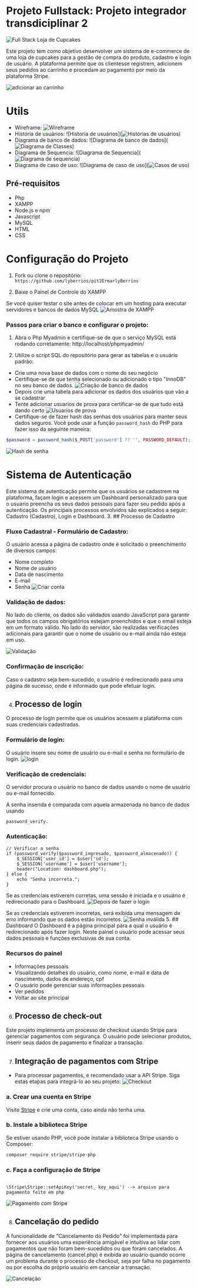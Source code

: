 # Projeto Fullstack: Projeto integrador transdiciplinar 2
![Full Stack Loja de Cupcakes](image-4.png)

Este projeto tem como objetivo desenvolver um sistema de e-commerce de uma loja de cupcakes para a gestão de compra do produto, cadastro e login de usuário. A plataforma permite que os clientesse registrem, adicionem seus pedidos ao carrinho e procedam ao pagamento por meio da plataforma Stripe.

![adicionar ao carrinho](image-6.png)

# Utils
- Wireframe: 
![Wireframe](image-5.png)
- História de usuários: 
![Historia de usuários](![Histórias de usuários](image-9.png))
- Diagrama de banco de dados: 
![Diagrama de banco de dados](![Diagrama de Classes](image-10.png))
- Diagrama de Sequencia: 
![Diagrama de Sequencia](![Diagrama de sequencia](image-11.png)) 
- Diagrama de caso de uso: 
![Diagrama de caso de uso](![Casos de uso](image-12.png)) 

## Pré-requisitos
- Php
- XAMPP
- Node.js e npm
- Javascript
- MySQL
- HTML
- CSS

# Configuração do Projeto

1. Fork ou clone o repositório: `https://github.com/lyberrios/pit2ErmarlyBerrios`

2. Baixe o Painel de Controle do XAMPP 

Se você quiser testar o site antes de colocar em um hosting para executar servidores e bancos de dados MySQL ![Amostra de XAMPP](image.png)

### Passos para criar o banco e configurar o projeto:
1. Abra o Php Myadmin e certifique-se de que o serviço MySQL está rodando corretamente: http://localhost/phpmyadmin/

2. Utilize o script SQL do repositório para gerar as tabelas e o usuário padrão:

- Crie uma nova base de dados com o nome do seu negócio
- Certifique-se de que tenha selecionado ou adicionado o tipo "InnoDB" no seu banco de dados.
![Criação de banco de dados](image-1.png)
- Depois crie uma tabela para adicionar os dados dos usuários que vão a se cadastrar 
- Tente adicionar usuarios de prova para certificar-se de que tudo está dando certo
![Usuarios de prova](image-2.png)
- Certifique-se de fazer hash das senhas dos usuários para manter seus dados seguros. Você pode usar a função `password_hash` do PHP para fazer isso da seguinte maneira:

```php
$password = password_hash($_POST['password'] ?? '', PASSWORD_DEFAULT);
```
![Hash de senha](image-3.png)

# Sistema de Autenticação
Este sistema de autenticação permite que os usuários se cadastrem na plataforma, façam login e acessem um Dashboard personalizado para que o usuario preencha os seus dados pessoais para fazer seu pedido após a autenticação. Os principais processos envolvidos são explicados a seguir: Cadastro (Cadastro), Login e Dashboard.
3. ## Processo de Cadastro
### Fluxo Cadastral - Formulário de Cadastro:
O usuário acessa a página de cadastro onde é solicitado o preenchimento de diversos campos:
- Nome completo
- Nome de usuário
- Data de nascimento
- E-mail
- Senha
![Criar conta](image-14.png)
### Validação de dados:
No lado do cliente, os dados são validados usando JavaScript para garantir que todos os campos obrigatórios estejam preenchidos e que o email esteja em um formato válido.
No lado do servidor, são realizadas verificações adicionais para garantir que o nome de usuário ou e-mail ainda não esteja em uso.

![Validação](image-15.png)
### Confirmação de inscrição:
Caso o cadastro seja bem-sucedido, o usuário é redirecionado para uma página de sucesso, onde é informado que pode efetuar login.

4. ## Processo de login
O processo de login permite que os usuários acessem a plataforma com suas credenciais cadastradas.
### Formulário de login:
O usuário insere seu nome de usuário ou e-mail e senha no formulário de login.
![login](image-17.png)
### Verificação de credenciais:
O servidor procura o usuário no banco de dados usando o nome de usuário ou e-mail fornecido.

A senha inserida é comparada com aquela armazenada no banco de dados usando 
```
password_verify.
```
### Autenticação:
``` 
// Verificar a senha
if (password_verify($password_ingresado, $password_almacenado)) {
    $_SESSION['user_id'] = $user['id'];
    $_SESSION['username'] = $user['username'];
    header("Location: dashboard.php");
} else {
    echo "Senha incorreta.";
}
```

Se as credenciais estiverem corretas, uma sessão é iniciada e o usuário é redirecionado para o Dashboard.
![Depois de fazer o login](image-13.png)

Se as credenciais estiverem incorretas, será exibida uma mensagem de erro informando que os dados estão incorretos.
![Senha inválida](image-19.png)
5. ## Dashboard
O Dashboard é a página principal para a qual o usuário é redirecionado após fazer login. Neste painel o usuário pode acessar seus dados pessoais e funções exclusivas de sua conta.

### Recursos do painel
- Informações pessoais
- Visualizando detalhes do usuário, como nome, e-mail e data de nascimento, dados de endereço, cpf
- O usuário pode gerenciar suas informações pessoais
- Ver pedidos
- Voltar ao site principal

6. ## Processo de check-out
Este projeto implementa um processo de checkout usando Stripe para gerenciar pagamentos com segurança. O usuário pode selecionar produtos, inserir seus dados de pagamento e finalizar a transação.

7. ## Integração de pagamentos com Stripe
- Para processar pagamentos, é recomendado usar a API Stripe. Siga estas etapas para integrá-lo ao seu projeto:
![Checkout](image-8.png)

### a. Crear una cuenta en Stripe
Visite [Stripe](https://stripe.com) e crie uma conta, caso ainda não tenha uma.

### b. Instale a biblioteca Stripe
Se estiver usando PHP, você pode instalar a biblioteca Stripe usando o Composer:
```bash
composer require stripe/stripe-php
```
### c. Faça a configuração de Stripe
```\Stripe\Stripe::setApiKey('publishable_ key_aqui') --> arquivo de javascript

\Stripe\Stripe::setApiKey('secret_ key_aqui') --> arquivo para pagamento feito em php
```
![Pagamento com Stripe](image-7.png)

8. ## Cancelação do pedido
A funcionalidade de "Cancelamento do Pedido" foi implementada para fornecer aos usuários uma experiência amigável e intuitiva ao lidar com pagamentos que não foram bem-sucedidos ou que foram cancelados. A página de cancelamento (cancel.php) é exibida ao usuário quando ocorre um problema durante o processo de checkout, seja por falha no pagamento ou por escolha do próprio usuário em cancelar a transação.

![Cancelação](image-16.png)
